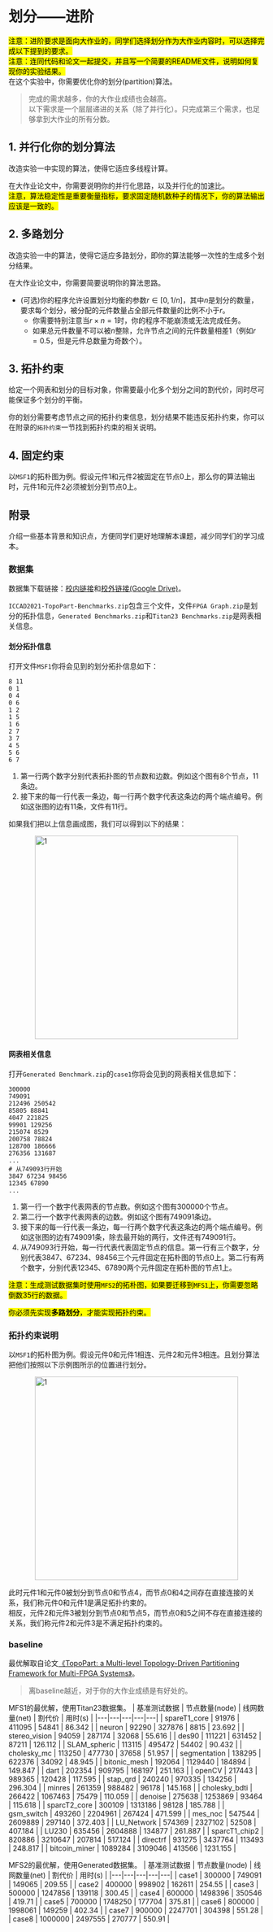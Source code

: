 # 划分——进阶

<mark>注意：进阶要求是面向大作业的，同学们选择划分作为大作业内容时，可以选择完成以下提到的要求。</mark><br>
<mark>注意：连同代码和论文一起提交，并且写一个简要的README文件，说明如何复现你的实验结果。</mark><br>
在这个实验中，你需要优化你的划分(partition)算法。

> 完成的需求越多，你的大作业成绩也会越高。<br>
> 以下需求是一个层层递进的关系（除了并行化）。只完成第三个需求，也足够拿到大作业的所有分数。

## 1. 并行化你的划分算法

改造实验一中实现的算法，使得它适应多线程计算。

在大作业论文中，你需要说明你的并行化思路，以及并行化的加速比。<br>
<mark>注意，算法稳定性是重要衡量指标，要求固定随机数种子的情况下，你的算法输出应该是一致的。</mark>

## 2. 多路划分

改造实验一中的算法，使得它适应多路划分，即你的算法能够一次性的生成多个划分结果。

在大作业论文中，你需要简要说明你的算法思路。

* (可选)你的程序允许设置划分均衡的参数$r\in[0,1/n]$，其中$n$是划分的数量，要求每个划分，被分配的元件数量占全部元件数量的比例不小于$r$。
  * 你需要特别注意当$r\times n=1$时，你的程序不能崩溃或无法完成任务。
  * 如果总元件数量不可以被$n$整除，允许节点之间的元件数量相差1（例如$r=0.5$，但是元件总数量为奇数个）。

## 3. 拓扑约束

给定一个网表和划分的目标对象，你需要最小化多个划分之间的割代价，同时尽可能保证多个划分的平衡。

你的划分需要考虑节点之间的拓扑约束信息，划分结果不能违反拓扑约束，你可以在附录的`拓扑约束`一节找到拓扑约束的相关说明。

## 4. 固定约束

以`MSF1`的拓朴图为例。假设元件1和元件2被固定在节点0上，那么你的算法输出时，元件1和元件2必须被划分到节点0上。

## 附录

介绍一些基本背景和知识点，方便同学们更好地理解本课题，减少同学们的学习成本。

### 数据集

数据集下载链接：[校内链接](http://172.18.233.211:5244/VLSI%E8%AF%BE%E4%BB%B6/dataset/partition)和[校外链接(Google Drive)](https://drive.google.com/drive/folders/14cXR0dZA-3H5BY0BcZ6KFvDf4E1NeTon)。

`ICCAD2021-TopoPart-Benchmarks.zip`包含三个文件，文件`FPGA Graph.zip`是划分的拓扑信息，`Generated Benchmarks.zip`和`Titan23 Benchmarks.zip`是网表相关信息。

#### 划分拓扑信息

打开文件`MSF1`你将会见到的划分拓扑信息如下：

```text
8 11
0 1
0 4
0 6
1 2
1 5
1 6
2 7
3 7
4 5
5 6
6 7
```

1. 第一行两个数字分别代表拓扑图的节点数和边数。例如这个图有8个节点，11条边。
2. 接下来的每一行代表一条边，每一行两个数字代表这条边的两个端点编号。例如这张图的边有11条，文件有11行。

如果我们把以上信息画成图，我们可以得到以下的结果：

<img width=400 alt="1" src="/VLSI-FPGA/advanced/./img/topo-MFS1.png" style="margin: auto; display: flex;">

#### 网表相关信息

打开`Generated Benchmark.zip`的`case1`你将会见到的网表相关信息如下：

```text
300000
749091
212496 250542
85805 88841
4047 221825
99901 129256
215074 8529
200758 78824
128700 186666
276356 131687
...
# 从749093行开始
3847 67234 98456
12345 67890
...
```

1. 第一行一个数字代表网表的节点数。例如这个图有300000个节点。
2. 第二行一个数字代表网表的边数。例如这个图有749091条边。
3. 接下来的每一行代表一条边，每一行两个数字代表这条边的两个端点编号。例如这张图的边有749091条，除去最开始的两行，文件还有749091行。
4. 从749093行开始，每一行代表代表固定节点的信息。第一行有三个数字，分别代表3847、67234、98456三个元件固定在拓朴图的节点0上。第二行有两个数字，分别代表12345、67890两个元件固定在拓朴图的节点1上。

<mark>注意：生成测试数据集时使用`MFS2`的拓朴图，如果要迁移到`MFS1`上，你需要忽略倒数35行的数据。</mark>

<mark>你必须先实现**多路划分**，才能实现拓扑约束。</mark>

### 拓扑约束说明

以`MSF1`的拓朴图为例。假设元件0和元件1相连、元件2和元件3相连。且划分算法把他们按照以下示例图所示的位置进行划分。

<img width=400 alt="1" src="/VLSI-FPGA/advanced/./img/topo-MFS1-error.png" style="margin: auto; display: flex;">

此时元件1和元件0被划分到节点0和节点4，而节点0和4之间存在直接连接的关系，我们称元件0和元件1是满足拓扑约束的。<br>
相反，元件2和元件3被划分到节点0和节点5，而节点0和5之间不存在直接连接的关系，我们称元件2和元件3是不满足拓扑约束的。

### baseline

最优解取自论文[《TopoPart: a Multi-level Topology-Driven Partitioning Framework for Multi-FPGA Systems》](https://ieeexplore.ieee.org/document/9643481)。

> 离baseline越近，对于你的大作业成绩是有好处的。

MFS1的最优解，使用Titan23数据集。
| 基准测试数据 | 节点数量(node) | 线网数量(net) | 割代价 | 用时(s) |
|---|---|---|---|---|
| spareT1_core | 91976 | 411095 | 54841 | 86.342 |
| neuron | 92290 | 327876 | 8815 | 23.692 |
| stereo_vision | 94059 | 287174 | 32068 | 55.616 |
| des90 | 111221 | 631452 | 87211 | 126.112 |
| SLAM_spheric | 113115 | 495472 | 54402 | 90.432 |
| cholesky_mc | 113250 | 477730 | 37658 | 51.957 |
| segmentation | 138295 | 622376 | 34092 | 48.945 |
| bitonic_mesh | 192064 | 1129440 | 184894 | 149.847 |
| dart | 202354 | 909795 | 168197 | 251.163 |
| openCV | 217443 | 989365 | 120428 | 117.595 |
| stap_qrd | 240240 | 970335 | 134256 | 296.304 |
| minres | 261359 | 988482 | 96178 | 145.168 |
| cholesky_bdti | 266422 | 1067463 | 75479 | 110.059 |
| denoise | 275638 | 1253869 | 93464 | 115.618 |
| sparcT2_core | 300109 | 1313186 | 98128 | 185.788 |
| gsm_switch | 493260 | 2204961 | 267424 | 471.599 |
| mes_noc | 547544 | 2609889 | 297140 | 372.403 |
| LU_Network | 574369 | 2327102 | 52508 | 407.184 |
| LU230 | 635456 | 2604888 | 134877 | 261.887 |
| sparcT1_chip2 | 820886 | 3210647 | 207814 | 517.124 |
| directrf | 931275 | 3437764 | 113493 | 248.817 |
| bitcoin_miner | 1089284 | 3109046 | 413566 | 1231.155 |

MFS2的最优解，使用Generated数据集。
| 基准测试数据 | 节点数量(node) | 线网数量(net) | 割代价 | 用时(s) |
|---|---|---|---|---|
| case1 | 300000 | 749091 | 149065 | 209.55 |
| case2 | 400000 | 998902 | 162611 | 254.55 |
| case3 | 500000 | 1247856 | 139118 | 300.45 |
| case4 | 600000 | 1498396 | 350546 | 419.71 |
| case5 | 700000 | 1748250 | 177704 | 375.81 |
| case6 | 800000 | 1998061 | 149259 | 402.34 |
| case7 | 900000 | 2247701 | 304398 | 551.28 |
| case8 | 1000000 | 2497555 | 270777 | 550.91 |